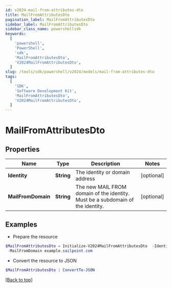 ```yaml
---
id: v2024-mail-from-attributes-dto
title: MailFromAttributesDto
pagination_label: MailFromAttributesDto
sidebar_label: MailFromAttributesDto
sidebar_class_name: powershellsdk
keywords:
  [
    'powershell',
    'PowerShell',
    'sdk',
    'MailFromAttributesDto',
    'V2024MailFromAttributesDto',
  ]
slug: /tools/sdk/powershell/v2024/models/mail-from-attributes-dto
tags:
  [
    'SDK',
    'Software Development Kit',
    'MailFromAttributesDto',
    'V2024MailFromAttributesDto',
  ]
---
```


# MailFromAttributesDto

## Properties

| Name | Type | Description | Notes |
| --- | --- | --- | --- |
| **Identity** | **String** | The identity or domain address | [optional] |
| **MailFromDomain** | **String** | The new MAIL FROM domain of the identity. Must be a subdomain of the identity. | [optional] |

## Examples

- Prepare the resource

```powershell
$MailFromAttributesDto = Initialize-V2024MailFromAttributesDto  -Identity BobSmith@sailpoint.com `
 -MailFromDomain example.sailpoint.com
```

- Convert the resource to JSON

```powershell
$MailFromAttributesDto | ConvertTo-JSON
```

[[Back to top]](#)
